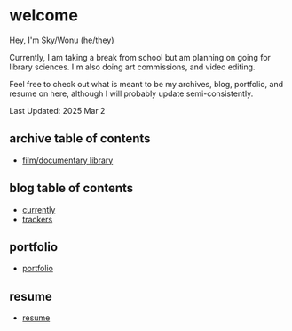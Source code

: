 # welcome

Hey, I'm Sky/Wonu (he/they)

Currently, I am taking a break from school but am planning on going for library sciences. I'm also doing art commissions, and video editing.

Feel free to check out what is meant to be my archives, blog, portfolio, and resume on here, although I will probably update semi-consistently.

Last Updated: 2025 Mar 2

## archive table of contents
- [film/documentary library](archives/film+docu_library.md)

## blog table of contents
- [currently](blog/currently.md)
- [trackers](blog/trackers.md)

## portfolio
- [portfolio](portfolio_resume/portfolio.md)

## resume
- [resume](portfolio_resume/resume.md)
